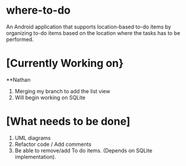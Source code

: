 # where-to-do
An Android application that supports location-based to-do items by organizing to-do items based on the location where the tasks has to be performed.

# [Currently Working on}
**Nathan
1) Merging my branch to add the list view
2) Will begin working on SQLite

# [What needs to be done]
1) UML diagrams
2) Refactor code / Add comments
3) Be able to remove/add To do items. (Depends on SQLite implementation).

